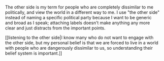 The other side is my term for people who are completely dissimilar to me politically, and view the world in a different way to me. I use "the other side" instead of naming a specific political party because I want to be generic and broad as I speak; attaching labels doesn't make anything any more clear and just distracts from the important points.

[[listening to the other side|I know many who do not want to engage with the other side, but my personal belief is that we are forced to live in a world with people who are dangerously dissimilar to us, so understanding their belief system is important.]]
